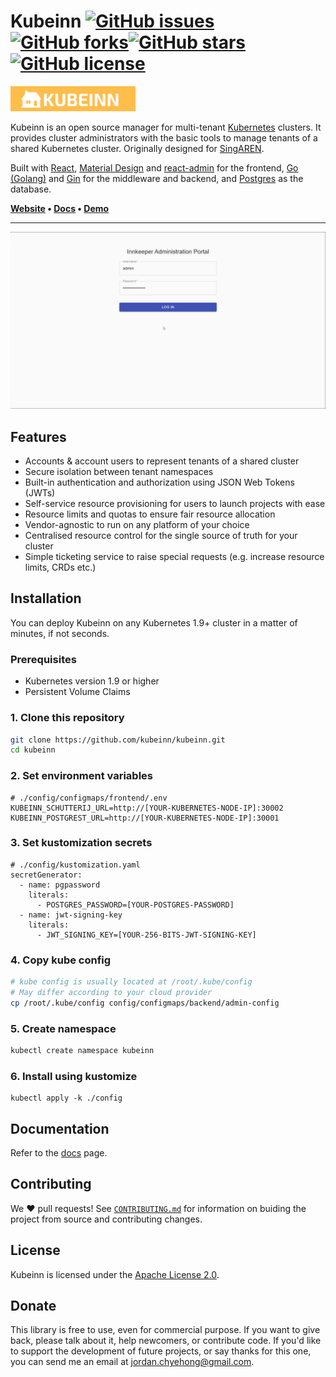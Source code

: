# Kubeinn [![GitHub issues](https://img.shields.io/github/issues/kubeinn/kubeinn)](https://github.com/kubeinn/kubeinn/issues)[![GitHub forks](https://img.shields.io/github/forks/kubeinn/kubeinn)](https://github.com/kubeinn/kubeinn/network)[![GitHub stars](https://img.shields.io/github/stars/kubeinn/kubeinn)](https://github.com/kubeinn/kubeinn/stargazers)[![GitHub license](https://img.shields.io/github/license/kubeinn/kubeinn)](https://github.com/kubeinn/kubeinn/blob/master/LICENSE)

<img src="./docs/img/logo.png" title="" alt="" width="200">

Kubeinn is an open source manager for multi-tenant [Kubernetes](https://github.com/kubernetes/kubernetes) clusters. It provides cluster administrators with the basic tools to manage tenants of a shared Kubernetes cluster. Originally designed for [SingAREN](https://www.singaren.net.sg/).

Built with [React](https://facebook.github.io/react/), [Material Design](https://material.io/) and [react-admin](https://github.com/marmelab/react-admin) for the frontend, [Go (Golang)](https://golang.org/) and [Gin](https://github.com/gin-gonic/gin) for the middleware and backend, and [Postgres](https://www.postgresql.org/) as the database. 

<strong>
    <a href="#">Website</a>
    •
    <a href="#">Docs</a>
    •
    <a href="http://51.222.35.240:30000/">Demo</a>
</strong>

---

![](./docs/img/kubeinn-demo.gif)

## Features
- Accounts & account users to represent tenants of a shared cluster
- Secure isolation between tenant namespaces
- Built-in authentication and authorization using JSON Web Tokens (JWTs)
- Self-service resource provisioning for users to launch projects with ease 
- Resource limits and quotas to ensure fair resource allocation 
- Vendor-agnostic to run on any platform of your choice
- Centralised resource control for the single source of truth for your cluster
- Simple ticketing service to raise special requests (e.g. increase resource limits, CRDs etc.) 

## Installation
You can deploy Kubeinn on any Kubernetes 1.9+ cluster in a matter of minutes, if not seconds. 
### Prerequisites
- Kubernetes version 1.9 or higher
- Persistent Volume Claims
### 1. Clone this repository
```bash
git clone https://github.com/kubeinn/kubeinn.git
cd kubeinn
```
### 2. Set environment variables
```
# ./config/configmaps/frontend/.env
KUBEINN_SCHUTTERIJ_URL=http://[YOUR-KUBERNETES-NODE-IP]:30002
KUBEINN_POSTGREST_URL=http://[YOUR-KUBERNETES-NODE-IP]:30001
```
### 3. Set kustomization secrets
```
# ./config/kustomization.yaml
secretGenerator:
  - name: pgpassword
    literals:
      - POSTGRES_PASSWORD=[YOUR-POSTGRES-PASSWORD]
  - name: jwt-signing-key
    literals:
      - JWT_SIGNING_KEY=[YOUR-256-BITS-JWT-SIGNING-KEY]
```
### 4. Copy kube config
```bash
# kube config is usually located at /root/.kube/config
# May differ according to your cloud provider
cp /root/.kube/config config/configmaps/backend/admin-config
```
### 5. Create namespace
```bash
kubectl create namespace kubeinn
```
### 6. Install using kustomize
```
kubectl apply -k ./config
```

## Documentation
Refer to the [docs](https://kubeinn.github.io/kubeinn/) page.

## Contributing

We ❤️ pull requests! See [`CONTRIBUTING.md`](./CONTRIBUTING.md) for information on buiding the project from source and contributing changes.

## License

Kubeinn is licensed under the [Apache License 2.0](https://github.com/kubeinn/kubeinn/blob/master/LICENSE).

## Donate

This library is free to use, even for commercial purpose. If you want to give back, please talk about it, help newcomers, or contribute code. If you'd like to support the development of future projects, or say thanks for this one, you can send me an email at [jordan.chyehong@gmail.com](mailto:jordan.chyehong@gmail.com).
